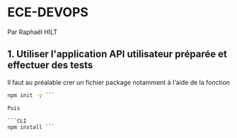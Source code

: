 # ECE-DEVOPS 
Par Raphaël HILT 

## 1. Utiliser l'application API utilisateur préparée et effectuer des tests

Il faut au préalable crer un fichier package notamment à l'aide de la fonction

``` bash
npm init -y ```

Puis

```CLI
npm install ```


